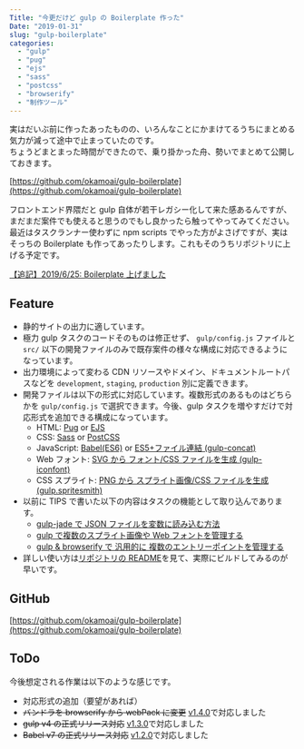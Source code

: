 ```yaml
---
Title: "今更だけど gulp の Boilerplate 作った"
Date: "2019-01-31"
slug: "gulp-boilerplate"
categories:
  - "gulp"
  - "pug"
  - "ejs"
  - "sass"
  - "postcss"
  - "browserify"
  - "制作ツール"
---
```


実はだいぶ前に作ったあったものの、いろんなことにかまけてるうちにまとめる気力が減って途中で止まっていたのです。  
ちょうどまとまった時間ができたので、乗り掛かった舟、勢いでまとめて公開しておきます。

[https://github.com/okamoai/gulp-boilerplate](https://github.com/okamoai/gulp-boilerplate)

フロントエンド界隈だと gulp 自体が若干レガシー化して来た感あるんですが、まだまだ案件でも使えると思うのでもし良かったら触ってやってみてください。  
最近はタスクランナー使わずに npm scripts でやった方がよさげですが、実はそっちの Boilerplate も作ってあったりします。これもそのうちリポジトリに上げる予定です。

[【追記】2019/6/25: Boilerplate 上げました](../../201906/static-web-boilerplate/)

## Feature

- 静的サイトの出力に適しています。
- 極力 gulp タスクのコードそのものは修正せず、 `gulp/config.js` ファイルと `src/` 以下の開発ファイルのみで既存案件の様々な構成に対応できるようになっています。
- 出力環境によって変わる CDN リソースやドメイン、ドキュメントルートパスなどを `development`, `staging`, `production` 別に定義できます。
- 開発ファイルは以下の形式に対応しています。複数形式のあるものはどちらかを `gulp/config.js` で選択できます。今後、gulp タスクを増やすだけで対応形式を追加できる構成になっています。
  - HTML: [Pug](https://pugjs.org/) or [EJS](http://ejs.co/)
  - CSS: [Sass](http://sass-lang.com/) or [PostCSS](http://postcss.org/)
  - JavaScript: [Babel(ES6)](https://babeljs.io/) or [ES5+ファイル連結 (gulp-concat)](https://github.com/gulp-community/gulp-concat)
  - Web フォント: [SVG から フォント/CSS ファイルを生成 (gulp-iconfont)](https://github.com/nfroidure/gulp-iconfont)
  - CSS スプライト: [PNG から スプライト画像/CSS ファイルを生成 (gulp.spritesmith)](https://github.com/twolfson/gulp.spritesmith)
- 以前に TIPS で書いた以下の内容はタスクの機能として取り込んであります。
  - [gulp-jade で JSON ファイルを変数に読み込む方法](/201605/jade-json-variable/)
  - [gulp で複数のスプライト画像や Web フォントを管理する](/201606/example-gulp-task-split-by-directory/)
  - [gulp & browserify で 汎用的に 複数のエントリーポイントを管理する](/201611/browserify-gulp-task/)
- 詳しい使い方は[リポジトリの README](https://github.com/okamoai/gulp-boilerplate/blob/master/README.md)を見て、実際にビルドしてみるのが早いです。

## GitHub

[https://github.com/okamoai/gulp-boilerplate](https://github.com/okamoai/gulp-boilerplate)

## ToDo

今後想定される作業は以下のような感じです。

- 対応形式の追加（要望があれば）
- ~~バンドラを browserify から webPack に変更~~ [v1.4.0](https://github.com/okamoai/gulp-boilerplate/tree/v1.4.0)で対応しました
- ~~gulp v4 の正式リリース対応~~ [v1.3.0](https://github.com/okamoai/gulp-boilerplate/tree/v1.3.0)で対応しました
- ~~Babel v7 の正式リリース対応~~ [v1.2.0](https://github.com/okamoai/gulp-boilerplate/tree/v1.2.0)で対応しました
